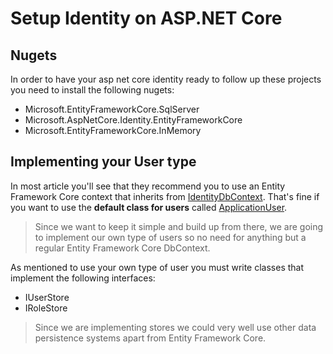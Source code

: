 # Setup Identity on ASP.NET	Core 

## Nugets

In order to have your asp net core identity ready to follow up these projects you need to install the following nugets:

- Microsoft.EntityFrameworkCore.SqlServer
- Microsoft.AspNetCore.Identity.EntityFrameworkCore
- Microsoft.EntityFrameworkCore.InMemory

## Implementing your User type

In most article you'll see that they recommend you to use an Entity Framework Core context that inherits from [IdentityDbContext](https://docs.microsoft.com/en-us/dotnet/api/microsoft.aspnetcore.identity.entityframeworkcore.identitydbcontext?view=aspnetcore-3.0). 
That's fine if you want to use the **default class for users** called [ApplicationUser](https://docs.microsoft.com/en-us/aspnet/core/migration/identity?view=aspnetcore-3.1).

> Since we want to keep it simple and build up from there, we are going to implement our own type of users so no need for anything but a regular Entity Framework Core DbContext.

As mentioned to use your own type of user you must write classes that implement the following interfaces:

- IUserStore<TUser> 
- IRoleStore<TUser>

> Since we are implementing stores we could very well use other data persistence systems apart from Entity Framework Core.
